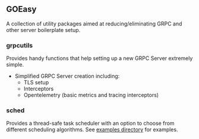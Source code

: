 #

## GOEasy

A collection of utility packages aimed at reducing/eliminating GRPC and other server boilerplate setup.

### grpcutils

Provides handy functions that help setting up a new GRPC Server extremely simple.

* Simplified GRPC Server creation including:
  * TLS setup
  * Interceptors
  * Opentelemetry (basic metrics and tracing interceptors)

### sched

Provides a thread-safe task scheduler with an option to choose from different scheduling algorithms.
See [examples directory](sched/examples/) for examples.
